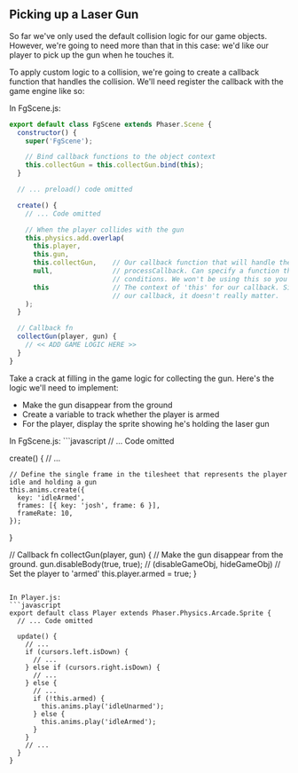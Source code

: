 ## Picking up a Laser Gun

So far we've only used the default collision logic for our game objects. However, we're going to need more than that in this case: we'd like our player to pick up the gun when he touches it.

To apply custom logic to a collision, we're going to create a callback function that handles the collision. We'll need register the callback with the game engine like so:

In FgScene.js:
```javascript
export default class FgScene extends Phaser.Scene {
  constructor() {
    super('FgScene');

    // Bind callback functions to the object context
    this.collectGun = this.collectGun.bind(this);
  }

  // ... preload() code omitted

  create() {
    // ... Code omitted

    // When the player collides with the gun
    this.physics.add.overlap(
      this.player,
      this.gun,
      this.collectGun,    // Our callback function that will handle the collision logic
      null,               // processCallback. Can specify a function that has custom collision
                          // conditions. We won't be using this so you can ignore it.
      this                // The context of 'this' for our callback. Since we're binding
                          // our callback, it doesn't really matter.
    );
  }

  // Callback fn
  collectGun(player, gun) {
    // << ADD GAME LOGIC HERE >>
  }
}
```

Take a crack at filling in the game logic for collecting the gun. Here's the logic we'll need to implement:

- Make the gun disappear from the ground
- Create a variable to track whether the player is armed
- For the player, display the sprite showing he's holding the laser gun

<hint title="Solution: picking up the gun">
In FgScene.js:
```javascript
  // ... Code omitted

  create() {
    // ...

    // Define the single frame in the tilesheet that represents the player idle and holding a gun
    this.anims.create({
      key: 'idleArmed',
      frames: [{ key: 'josh', frame: 6 }],
      frameRate: 10,
    });
  }

  // Callback fn
  collectGun(player, gun) {
    // Make the gun disappear from the ground.
    gun.disableBody(true, true); // (disableGameObj, hideGameObj)
    // Set the player to 'armed'
    this.player.armed = true;
  }
```

In Player.js:
```javascript
export default class Player extends Phaser.Physics.Arcade.Sprite {
  // ... Code omitted

  update() {
    // ...
    if (cursors.left.isDown) {
      // ...
    } else if (cursors.right.isDown) {
      // ...
    } else {
      // ...
      if (!this.armed) {
        this.anims.play('idleUnarmed');
      } else {
        this.anims.play('idleArmed');
      }
    }
    // ...
  }
}
```
</hint>

